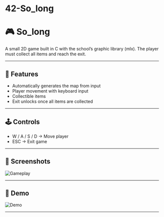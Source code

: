 # 42-So_long
# 🎮 So_long

A small 2D game built in C with the school’s graphic library (mlx). 
The player must collect all items and reach the exit.

---

## 🔨 Features
- Automatically generates the map from input
- Player movement with keyboard input
- Collectible items
- Exit unlocks once all items are collected

---

## 🕹️ Controls
- W / A / S / D → Move player  
- ESC → Exit game  

---

## 📸 Screenshots
![Gameplay](docs/gameplay.png)

---

## 🎥 Demo
![Demo](docs/demo.gif)

---

